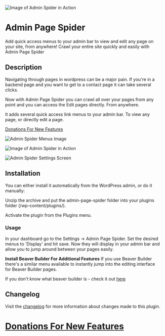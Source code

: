 ![Image of Admin Spider in Action](https://github.com/jatacid/admin-page-spider/blob/master/assets/APS_menus_example.PNG)

# Admin Page Spider

Add quick access menus to your admin bar to view and edit any page on your site, from anywhere! Crawl your entire site quickly and easily with Admin Page Spider


## Description


Navigating through pages in wordpress can be a major pain. If you're in a backend page and you want to get to a contact page it can take several clicks.

Now with Admin Page Spider you can crawl all over your pages from any point and you can access the Edit pages directly. From anywhere.

It adds several quick access link menus to your admin bar. To view any page, or directly edit a page.

[Donations For New Features](https://j7digital.com/admin-page-spider#donate)

![Admin Spider Menus Image](https://github.com/jatacid/admin-page-spider/blob/master/assets/APS_example_jumping_around.PNG?raw=true)

![Image of Admin Spider in Action](https://github.com/jatacid/admin-page-spider/blob/master/assets/APS_menus_example.PNG)

![Admin Spider Settings Screen](https://github.com/jatacid/admin-page-spider/blob/master/assets/admin_screen.PNG)

## Installation


You can either install it automatically from the WordPress admin, or do it manually:

Unzip the archive and put the admin-page-spider folder into your plugins folder (/wp-content/plugins/).

Activate the plugin from the Plugins menu.


### Usage


In your dashboard go to the Settings -> Admin Page Spider.  Set the desired menus to 'Display' and hit save. Now they will display in your admin bar and allow you to jump around between your pages easily.

**Install Beaver Builder For Additional Features**
If you use Beaver Builder there's a similar menu available to instantly jump into the editing interface for Beaver Builder pages.

If you don't know what beaver builder is - check it out [here](http://www.wpbeaverbuilder.com/?fla=215)


## Changelog


Visit the [changelog](https://j7digital.com/admin-page-spider) for more information about changes made to this plugin.

# [Donations For New Features](https://j7digital.com/admin-page-spider#donate)